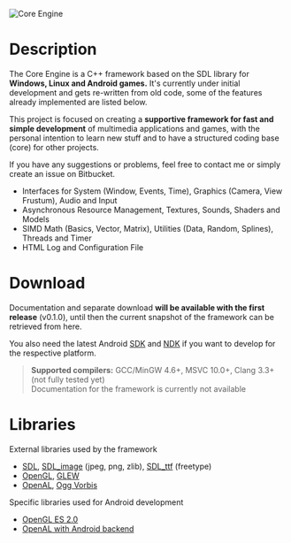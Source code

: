 ![Core Engine](http://www.maus-games.at/site/images/core/core_header_cut.png)

# Description
The Core Engine is a C++ framework based on the SDL library for **Windows, Linux and Android games.** It's currently under initial development and gets re-written from old code, some of the features already implemented are listed below.

This project is focused on creating a **supportive framework for fast and simple development** of multimedia applications and games, with the personal intention to learn new stuff and to have a structured coding base (core) for other projects.

If you have any suggestions or problems, feel free to contact me or simply create an issue on Bitbucket.

- Interfaces for System (Window, Events, Time), Graphics (Camera, View Frustum), Audio and Input
- Asynchronous Resource Management, Textures, Sounds, Shaders and Models
- SIMD Math (Basics, Vector, Matrix), Utilities (Data, Random, Splines), Threads and Timer
- HTML Log and Configuration File

# Download

Documentation and separate download **will be available with the first release** (v0.1.0), until then the current snapshot of the framework can be retrieved from here.

You also need the latest Android [SDK][5] and [NDK][6] if you want to develop for the respective platform.

> **Supported compilers:** GCC/MinGW 4.6+, MSVC 10.0+, Clang 3.3+ (not fully tested yet)  
> Documentation for the framework is currently not available

# Libraries
External libraries used by the framework

- [SDL][10], [SDL_image][11] (jpeg, png, zlib), [SDL_ttf][12] (freetype)
- [OpenGL][13], [GLEW][14]
- [OpenAL][15], [Ogg Vorbis][16]

Specific libraries used for Android development

- [OpenGL ES 2.0][17]
- [OpenAL with Android backend][18]


[5]:  http://developer.android.com/sdk/
[6]:  http://developer.android.com/tools/sdk/ndk/
[10]: http://www.libsdl.org/
[11]: http://www.libsdl.org/projects/SDL_image/
[12]: http://www.libsdl.org/projects/SDL_ttf/
[13]: http://www.khronos.org/opengl/
[14]: http://glew.sourceforge.net/
[15]: http://www.openal-soft.org/
[16]: http://www.xiph.org/
[17]: http://www.khronos.org/opengles/
[18]: http://repo.or.cz/w/openal-soft/android.git